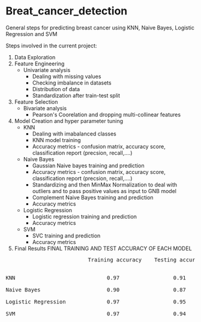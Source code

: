 # Breat_cancer_detection
General steps for predicting breast cancer using KNN, Naive Bayes, Logistic Regression and SVM

Steps involved in the current project:
1. Data Exploration
2. Feature Engineering
    - Univariate analysis
        - Dealing with missing values
        - Checking imbalance in datasets
        - Distribution of data
        - Standardization after train-test split
3. Feature Selection
    - Bivariate analysis
        - Pearson's Coorelation and dropping multi-collinear features
4. Model Creation and hyper parameter tuning
    - KNN
        - Dealing with imabalanced classes
        - KNN model training
        - Accuracy metrics - confusion matrix, accuracy score, classification report (precsion, recall,....)
    - Naive Bayes
        - Gaussian Naive bayes training and prediction
        - Accuracy metrics - confusion matrix, accuracy score, classification report (precsion, recall,....)
        - Standardizing and then MinMax Normalization to deal with outliers and to pass positive values as input to GNB model
        - Complement Naive Bayes training and prediction
        - Accuracy metrics 
    - Logistic Regression
         - Logistic regression training and prediction
         - Accuracy metrics
    - SVM
         - SVC training and prediction
         - Accuracy metrics
 5. Final Results
  FINAL TRAINING AND TEST ACCURACY OF EACH MODEL 
<pre>
                          Training accuracy    Testing accuracy <br />

KNN                             0.97                 0.91 <br />
Naive Bayes                     0.90                 0.87 <br />
Logistic Regression             0.97                 0.95 <br />
SVM                             0.97                 0.94 
   
        
